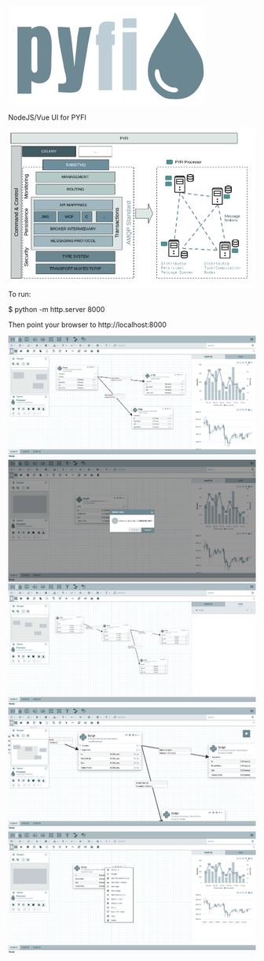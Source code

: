 ![flow1](./screens/pyfi.svg)

NodeJS/Vue UI for PYFI

![flow1](./screens/architecture.png)
To run:

$ python -m http.server 8000

Then point your browser to http://localhost:8000


![flow1](./screens/pyfi1.png)
![flow2](./screens/pyfi2.png)
![flow3](./screens/pyfi3.png)
![flow4](./screens/pyfi4.png)
![flow6](./screens/pyfi6.png)